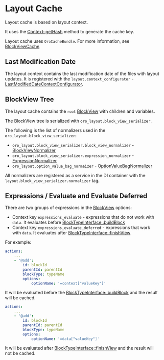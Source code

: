 <a id="layouts-layout-cache"></a>

# Layout Cache

Layout cache is based on layout context.

It uses the <a href="https://github.com/oroinc/platform/blob/5.0/src/Oro/Component/Layout/ContextInterface.php#L94" target="_blank">Context::getHash</a> method to generate the cache key.

Layout cache uses `OroCacheBundle`. For more information, see <a href="https://github.com/oroinc/platform/blob/5.0/src/Oro/Component/Layout/BlockViewCache.php" target="_blank">BlockViewCache</a>.

## Last Modification Date

The layout context contains the last modification date of the files with layout updates. It is registered with the `layout.context_configurator` - <a href="https://github.com/oroinc/platform/blob/5.0/src/Oro/Bundle/LayoutBundle/Layout/Extension/LastModifiedDateContextConfigurator.php" target="_blank">LastModifiedDateContextConfigurator</a>.

## BlockView Tree

The layout cache contains the `root` <a href="https://github.com/oroinc/platform/blob/5.0/src/Oro/Component/Layout/BlockView.php" target="_blank">BlockView</a> with children and variables.

The BlockView tree is serialized with `oro_layout.block_view_serializer`.

The following is the list of normalizers used in the `oro_layout.block_view_serializer`:

* `oro_layout.block_view_serializer.block_view_normalizer` - <a href="https://github.com/oroinc/platform/blob/5.0/src/Oro/Bundle/LayoutBundle/Layout/Serializer/BlockViewNormalizer.php" target="_blank">BlockViewNormalizer</a>
* `oro_layout.block_view_serializer.expression_normalizer` - <a href="https://github.com/oroinc/platform/blob/5.0/src/Oro/Bundle/LayoutBundle/Layout/Serializer/ExpressionNormalizer.php" target="_blank">ExpressionNormalizer</a>
* `oro_layout.option_value_bag_normaizer` - <a href="https://github.com/oroinc/platform/blob/5.0/src/Oro/Bundle/LayoutBundle/Layout/Serializer/OptionValueBagNormalizer.php" target="_blank">OptionValueBagNormalizer</a>

All normalizers are registered as a service in the DI container with the `layout.block_view_serializer.normalizer` tag.

## Expressions / Evaluate and Evaluate Deferred

There are two groups of expressions in the <a href="https://github.com/oroinc/platform/blob/5.0/src/Oro/Component/Layout/BlockView.php" target="_blank">BlockView</a> options:

* Context key `expressions_evaluate` - expressions that do not work with `data`. It evaluates before <a href="https://github.com/oroinc/platform/blob/5.0/src/Oro/Component/Layout/BlockTypeInterface.php#L19" target="_blank">BlockTypeInterface::buildBlock</a>
* Context key `expressions_evaluate_deferred` - expressions that work with `data`. It evaluates after <a href="https://github.com/oroinc/platform/blob/5.0/src/Oro/Component/Layout/BlockTypeInterface.php#L51" target="_blank">BlockTypeInterface::finishView</a>

For example:

```yaml
actions:
    ...
    - '@add':
        id: blockId
        parentId: parentId
        blockType: typeName
        options:
            optionName: '=context["valueKey"]'
```

It will be evaluated before the <a href="https://github.com/oroinc/platform/blob/5.0/src/Oro/Component/Layout/BlockTypeInterface.php#L19" target="_blank">BlockTypeInterface::buildBlock</a> and the result will be cached.

```yaml
actions:
    ...
    - '@add':
        id: blockId
        parentId: parentId
        blockType: typeName
        options:
            optionName: '=data["valueKey"]'
```

It will be evaluated after <a href="https://github.com/oroinc/platform/blob/5.0/src/Oro/Component/Layout/BlockTypeInterface.php#L51" target="_blank">BlockTypeInterface::finishView</a> and the result will not be cached.

<!-- Frontend -->
